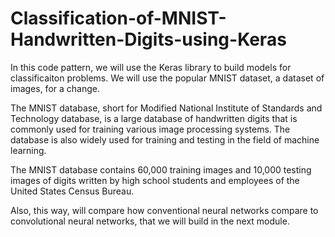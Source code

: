 # Classification-of-MNIST-Handwritten-Digits-using-Keras

In this code pattern, we will use the Keras library to build models for classificaiton problems. We will use the popular MNIST dataset, a dataset of images, for a change.

The MNIST database, short for Modified National Institute of Standards and Technology database, is a large database of handwritten digits that is commonly used for training various image processing systems. The database is also widely used for training and testing in the field of machine learning.

The MNIST database contains 60,000 training images and 10,000 testing images of digits written by high school students and employees of the United States Census Bureau.

Also, this way, will compare how conventional neural networks compare to convolutional neural networks, that we will build in the next module.
